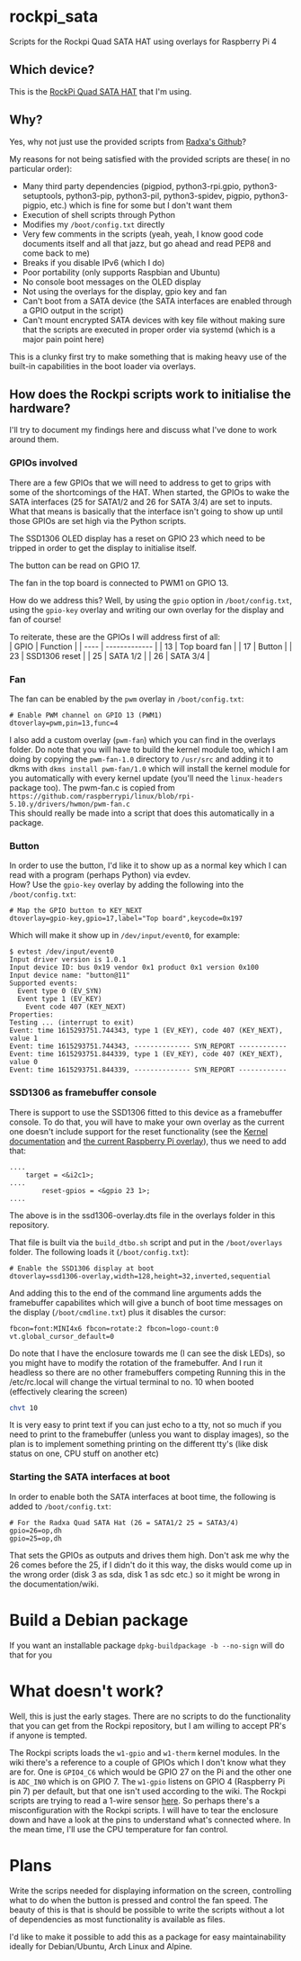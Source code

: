 # rockpi_sata
Scripts for the Rockpi Quad SATA HAT using overlays for Raspberry Pi 4

## Which device?
This is the [RockPi Quad SATA HAT](https://wiki.radxa.com/Dual_Quad_SATA_HAT) that I'm using.

## Why?
Yes, why not just use the provided scripts from [Radxa's Github](https://github.com/akgnah/rockpi-sata)?

My reasons for not being satisfied with the provided scripts are these( in no particular order):  
* Many third party dependencies (pigpiod, python3-rpi.gpio, python3-setuptools, python3-pip, python3-pil, python3-spidev, pigpio, python3-pigpio, etc.) which is fine for some but I don't want them
* Execution of shell scripts through Python
* Modifies my `/boot/config.txt` directly
* Very few comments in the scripts (yeah, yeah, I know good code documents itself and all that jazz, but go ahead and read PEP8 and come back to me)
* Breaks if you disable IPv6 (which I do)
* Poor portability (only supports Raspbian and Ubuntu)
* No console boot messages on the OLED display
* Not using the overlays for the display, gpio key and fan
* Can't boot from a SATA device (the SATA interfaces are enabled through a GPIO output in the script)
* Can't mount encrypted SATA devices with key file without making sure that the scripts are executed in proper order via systemd (which is a major pain point here)


This is a clunky first try to make something that is making heavy use of the built-in capabilities in the boot loader via overlays.


## How does the Rockpi scripts work to initialise the hardware?
I'll try to document my findings here and discuss what I've done to work around them.

### GPIOs involved
There are a few GPIOs that we will need to address to get to grips with some of the shortcomings of the HAT. When started, the GPIOs to wake the SATA interfaces (25 for SATA1/2 and 26 for SATA 3/4) are set to inputs. What that means is basically that the interface isn't going to show up until those GPIOs are set high via the Python scripts.

The SSD1306 OLED display has a reset on GPIO 23 which need to be tripped in order to get the display to initialise itself.

The button can be read on GPIO 17.

The fan in the top board is connected to PWM1 on GPIO 13.

How do we address this? Well, by using the `gpio` option in `/boot/config.txt`, using the `gpio-key` overlay and writing our own overlay for the display and fan of course!

To reiterate, these are the GPIOs I will address first of all:  
| GPIO | Function      |
| ---- | ------------- |
| 13   | Top board fan |
| 17   | Button        |
| 23   | SSD1306 reset |
| 25   | SATA 1/2      |
| 26   | SATA 3/4      |

### Fan
The fan can be enabled by the `pwm` overlay in `/boot/config.txt`:  
```
# Enable PWM channel on GPIO 13 (PWM1)
dtoverlay=pwm,pin=13,func=4
```

I also add a custom overlay (`pwm-fan`) which you can find in the overlays folder.
Do note that you will have to build the kernel module too, which I am doing by copying the `pwm-fan-1.0` directory to `/usr/src` and adding it to dkms with `dkms install pwm-fan/1.0` which will install the kernel module for you automatically with every kernel update (you'll need the `linux-headers` package too). The pwm-fan.c is copied from `https://github.com/raspberrypi/linux/blob/rpi-5.10.y/drivers/hwmon/pwm-fan.c`  
This should really be made into a script that does this automatically in a package.


### Button
In order to use the button, I'd like it to show up as a normal key which I can read with a program (perhaps Python) via evdev.  
How? Use the `gpio-key` overlay by adding the following into the `/boot/config.txt`:  
```
# Map the GPIO button to KEY_NEXT
dtoverlay=gpio-key,gpio=17,label="Top board",keycode=0x197
```

Which will make it show up in `/dev/input/event0`, for example:  
```
$ evtest /dev/input/event0
Input driver version is 1.0.1
Input device ID: bus 0x19 vendor 0x1 product 0x1 version 0x100
Input device name: "button@11"
Supported events:
  Event type 0 (EV_SYN)
  Event type 1 (EV_KEY)
    Event code 407 (KEY_NEXT)
Properties:
Testing ... (interrupt to exit)
Event: time 1615293751.744343, type 1 (EV_KEY), code 407 (KEY_NEXT), value 1
Event: time 1615293751.744343, -------------- SYN_REPORT ------------
Event: time 1615293751.844339, type 1 (EV_KEY), code 407 (KEY_NEXT), value 0
Event: time 1615293751.844339, -------------- SYN_REPORT ------------
```

### SSD1306 as framebuffer console
There is support to use the SSD1306 fitted to this device as a framebuffer console. To do that, you will have to make your own overlay as the current one doesn't include support for the reset functionality (see the [Kernel documentation](https://www.kernel.org/doc/Documentation/devicetree/bindings/display/ssd1307fb.txt) and [the current Raspberry Pi overlay](https://github.com/raspberrypi/linux/blob/rpi-5.10.y/arch/arm/boot/dts/overlays/ssd1306-overlay.dts)), thus we need to add that:  
```
....
	target = <&i2c1>;
....
        reset-gpios = <&gpio 23 1>;
....
```
The above is in the ssd1306-overlay.dts file in the overlays folder in this repository.

That file is built via the `build_dtbo.sh` script and put in the `/boot/overlays` folder. The following loads it (`/boot/config.txt`):  
```
# Enable the SSD1306 display at boot
dtoverlay=ssd1306-overlay,width=128,height=32,inverted,sequential
```

And adding this to the end of the command line arguments adds the framebuffer capabilites which will give a bunch of boot time messages on the display (`/boot/cmdline.txt`) plus it disables the cursor:  
```
fbcon=font:MINI4x6 fbcon=rotate:2 fbcon=logo-count:0 vt.global_cursor_default=0
```
Do note that I have the enclosure towards me (I can see the disk LEDs), so you might have to modify the rotation of the framebuffer. And I run it headless so there are no other framebuffers competing
Running this in the /etc/rc.local will change the virtual terminal to no. 10 when booted (effectively clearing the screen)
```bash
chvt 10
```

It is very easy to print text if you can just echo to a tty, not so much if you need to print to the framebuffer (unless you want to display images), so the plan is to implement something printing on the different tty's (like disk status on one, CPU stuff on another etc)

### Starting the SATA interfaces at boot
In order to enable both the SATA interfaces at boot time, the following is added to `/boot/config.txt`:  
```
# For the Radxa Quad SATA Hat (26 = SATA1/2 25 = SATA3/4)
gpio=26=op,dh
gpio=25=op,dh
```

That sets the GPIOs as outputs and drives them high.
Don't ask me why the 26 comes before the 25, if I didn't do it this way, the disks would come up in the wrong order (disk 3 as sda, disk 1 as sdc etc.) so it might be wrong in the documentation/wiki.

# Build a Debian package
If you want an installable package `dpkg-buildpackage -b --no-sign` will do that for you

# What doesn't work?
Well, this is just the early stages. There are no scripts to do the functionality
that you can get from the Rockpi repository, but I am willing to accept PR's if
anyone is tempted.  

The Rockpi scripts loads the `w1-gpio` and `w1-therm` kernel modules. In the wiki there's a reference to a couple of GPIOs which I don't know what they are for. One is `GPIO4_C6` which would be GPIO 27 on the Pi and the other one is `ADC_IN0` which is on GPIO 7. The `w1-gpio` listens on GPIO 4 (Raspberry Pi pin 7) per default, but that one isn't used according to the wiki. The Rockpi scripts are trying to read a 1-wire sensor [here](https://github.com/akgnah/rockpi-sata/blob/master/usr/bin/rockpi-sata/fan.py#L33). So perhaps there's a misconfiguration with the Rockpi scripts. I will have to tear the enclosure down and have a look at the pins to understand what's connected where. In the mean time, I'll use the CPU temperature for fan control.

# Plans
Write the scrips needed for displaying information on the screen, controlling what to do when the button is pressed and control the fan speed. The beauty of this is that is should be possible to write the scripts without a lot of dependencies as most functionality is available as files.


I'd like to make it possible to add this as a package for easy maintainability
ideally for Debian/Ubuntu, Arch Linux and Alpine.
